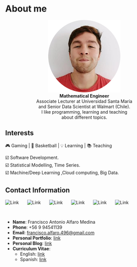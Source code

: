 # About me
<p>
<center>
<img src="images/yo.png" width="230" alt="My Image" /><br>
<strong> Mathematical Engineer </strong> <br>
Associate Lecturer at Universidad Santa María <br> 
and Senior Data Scientist  at Walmart (Chile). <br>
I like programming, learning and teaching <br>
about different topics.
</center>
</p>



## Interests
🎮 Gaming | 🏀 Basketball | 💡 Learning | 📚 Teaching

☑️ Software Development.  <br>
☑️ Statistical Modelling, Time Series. <br> 
☑️ Machine/Deep Learning ,Cloud computing, Big Data.

## Contact Information

<a href="https://github.com/fralfaro"><img alt="Link" src="https://icones.pro/wp-content/uploads/2021/06/icone-github-orange.png" style="float:left; padding-right:10px " width="60" height="50" ></a>
<a href="https://gitlab.com/fralfaro"><img alt="Link" src="https://cdn.worldvectorlogo.com/logos/gitlab.svg" style="float:left; padding-right:10px " width="60" height="50" ></a>
<a href="https://fralfaro.github.io/ds_blog/"><img alt="Link" src="https://upload.wikimedia.org/wikipedia/commons/thumb/3/38/Jupyter_logo.svg/800px-Jupyter_logo.svg.png" style="float:left; padding-right:10px " width="60" height="50" ></a>
<a href="https://www.linkedin.com/in/faam/"><img alt="Link" src="https://www.pngmart.com/files/21/Linkedin-PNG-Clipart.png" style="float:left; padding-right:10px " width="60" height="50" ></a>
<a href="https://medium.com/@fralfaro"><img alt="Link" src="https://upload.wikimedia.org/wikipedia/commons/thumb/3/32/Eo_circle_orange_letter-m.svg/1200px-Eo_circle_orange_letter-m.svg.png" style="float:left; padding-right:10px " width="60" height="50" ></a>
<a href="https://www.kaggle.com/faamds"><img alt="Link" src="https://upload.wikimedia.org/wikipedia/commons/thumb/3/37/Eo_circle_orange_letter-k.svg/1200px-Eo_circle_orange_letter-k.svg.png" style="float:left; padding-right:10px " width="60" height="50" ></a>
&nbsp;
&nbsp;

&nbsp;

- **Name**: Francisco Antonio Alfaro Medina
- **Phone**: +56 9 94541139
- **Email**: francisco.alfaro.496@gmail.com
- **Personal Portfolio**: [link](https://fralfaro.github.io/portfolio/)
- **Personal Blog**: [link](https://fralfaro.github.io/ds_blog/)
- **Curriculum Vitae**: 
    - English: [link](https://gitlab.com/fralfaro/cv/-/jobs/3106112488/artifacts/file/cv_english.pdf)
    - Spanish: [link](https://gitlab.com/fralfaro/cv/-/jobs/3106112488/artifacts/file/cv_spanish.pdf)


